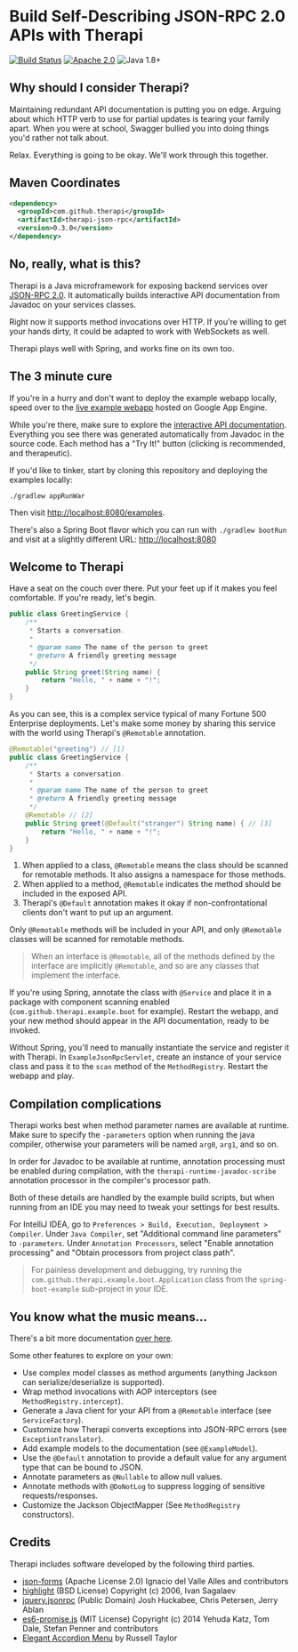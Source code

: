 # Build Self-Describing JSON-RPC 2.0 APIs with Therapi

[![Build Status](https://travis-ci.org/dnault/therapi-json-rpc.svg?branch=master)](https://travis-ci.org/dnault/therapi-json-rpc)
[![Apache 2.0](https://img.shields.io/badge/license-Apache%202.0-blue.svg)](http://www.apache.org/licenses/LICENSE-2.0)
![Java 1.8+](https://img.shields.io/badge/java-1.8+-lightgray.svg)

## Why should I consider Therapi?

Maintaining redundant API documentation is putting you on edge.
Arguing about which HTTP verb to use for partial updates is tearing your family apart.
When you were at school, Swagger bullied you into doing things you'd rather not talk about.

Relax. Everything is going to be okay. We'll work through this together.


## Maven Coordinates

```xml
<dependency>
  <groupId>com.github.therapi</groupId>
  <artifactId>therapi-json-rpc</artifactId>
  <version>0.3.0</version>
</dependency>
```

## No, really, what is this?

Therapi is a Java microframework for exposing backend services
over [JSON-RPC 2.0](http://www.jsonrpc.org/specification). It automatically
builds interactive API documentation from Javadoc on your services classes.

Right now it supports method invocations over HTTP. If you're willing
to get your hands dirty, it could be adapted to work with WebSockets as well.

Therapi plays well with Spring, and works fine on its own too. 


## The 3 minute cure

If you're in a hurry and don't want to deploy the example webapp locally,
speed over to the
[live example webapp](https://therapi-json-rpc-demo.appspot.com) hosted on Google App Engine.

While you're there, make sure to explore the
[interactive API documentation](https://therapi-json-rpc-demo.appspot.com/jsonrpc/apidoc).
Everything you see there was generated automatically
from Javadoc in the source code. Each method has a "Try It!" button
(clicking is recommended, and therapeutic).

If you'd like to tinker, start by cloning this repository and deploying the examples locally:

    ./gradlew appRunWar

Then visit [http://localhost:8080/examples](http://localhost:8080/examples). 

    
There's also a Spring Boot flavor which you can run with `./gradlew bootRun`
and visit at a slightly different URL: [http://localhost:8080](http://localhost:8080)


## Welcome to Therapi

Have a seat on the couch over there. Put your feet up if it makes you feel comfortable. 
If you're ready, let's begin.


```java
public class GreetingService {    
    /**
     * Starts a conversation.
     *
     * @param name The name of the person to greet
     * @return A friendly greeting message
     */
    public String greet(String name) {
        return "Hello, " + name + "!";
    }
}
```

As you can see, this is a complex service typical of many Fortune 500 Enterprise deployments.
Let's make some money by sharing this service with the world using
Therapi's `@Remotable` annotation.

```java
@Remotable("greeting") // [1]
public class GreetingService {    
    /**
     * Starts a conversation.
     *
     * @param name The name of the person to greet
     * @return A friendly greeting message
     */
    @Remotable // [2]
    public String greet(@Default("stranger") String name) { // [3]
        return "Hello, " + name + "!";
    }
}
```

1. When applied to a class, `@Remotable` means the class should be scanned for
remotable methods. It also assigns a namespace for those methods.
2. When applied to a method, `@Remotable` indicates the method should be
included in the exposed API.
3. Therapi's `@Default` annotation makes it okay if non-confrontational clients
don't want to put up an argument.

Only `@Remotable` methods will be included in your API, and only `@Remotable` classes
will be scanned for remotable methods. 

> When an interface is `@Remotable`, all of the methods defined by the interface
> are implicitly `@Remotable`, and so are any classes that implement the interface. 

If you're using Spring, annotate the class with `@Service` and place it in a package
with component scanning enabled (`com.github.therapi.example.boot` for example).
Restart the webapp, and your new method
should appear in the API documentation, ready to be invoked.

Without Spring, you'll need to manually instantiate the service and register it with Therapi.
In `ExampleJsonRpcServlet`, create an instance of your service class and pass
it to the `scan` method of the `MethodRegistry`. Restart the webapp and play.


## Compilation complications

Therapi works best when method parameter names are available at runtime.
Make sure to specify the `-parameters` option when running the java compiler,
otherwise your parameters will be named `arg0`, `arg1`, and so on.

In order for Javadoc to be available at runtime, annotation processing must be enabled
during compilation, with the `therapi-runtime-javadoc-scribe` annotation processor in the
compiler's processor path.

Both of these details are handled by the example build scripts, but when running
from an IDE you may need to tweak your settings for best results. 
 
For IntelliJ IDEA, go to `Preferences > Build, Execution, Deployment > Compiler`.
Under `Java Compiler`, set "Additional command line parameters" to `-parameters`.
Under `Annotation Processors`, select "Enable annotation processing" and 
"Obtain processors from project class path".

> For painless development and debugging, try running the
> `com.github.therapi.example.boot.Application` class from the
> `spring-boot-example` sub-project in your IDE.


## You know what the music means...

There's a bit more documentation [over here](http://dnault.github.io/therapi-json-rpc/).

Some other features to explore on your own:

* Use complex model classes as method arguments (anything Jackson can serialize/deserialize is supported). 
* Wrap method invocations with AOP interceptors (see `MethodRegistry.intercept`).
* Generate a Java client for your API from a `@Remotable` interface (see `ServiceFactory`). 
* Customize how Therapi converts exceptions into JSON-RPC errors (see `ExceptionTranslator`).
* Add example models to the documentation (see `@ExampleModel`).
* Use the `@Default` annotation to provide a default value for any argument type that can be bound to JSON.
* Annotate parameters as `@Nullable` to allow null values.
* Annotate methods with `@DoNotLog` to suppress logging of sensitive requests/responses.
* Customize the Jackson ObjectMapper (See `MethodRegistry` constructors).


## Credits

Therapi includes software developed by the following third parties.

* [json-forms](https://github.com/brutusin/json-forms) (Apache License 2.0) Ignacio del Valle Alles and contributors 
* [highlight](https://highlightjs.org) (BSD License) Copyright (c) 2006, Ivan Sagalaev
* [jquery.jsonrpc](https://github.com/datagraph/jquery-jsonrpc) (Public Domain) Josh Huckabee, Chris Petersen, Jerry Ablan 
* [es6-promise.js](https://github.com/stefanpenner/es6-promise) (MIT License) Copyright (c) 2014 Yehuda Katz, Tom Dale, Stefan Penner and contributors
* [Elegant Accordion Menu](http://cssmenumaker.com/menu/elegant-accordion-menu) by Russell Taylor
